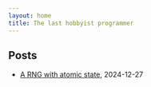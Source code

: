 ```yaml
---
layout: home
title: The last hobbyist programmer
---
```


## Posts

- [A RNG with atomic state](atomic_rng.html), 2024-12-27
